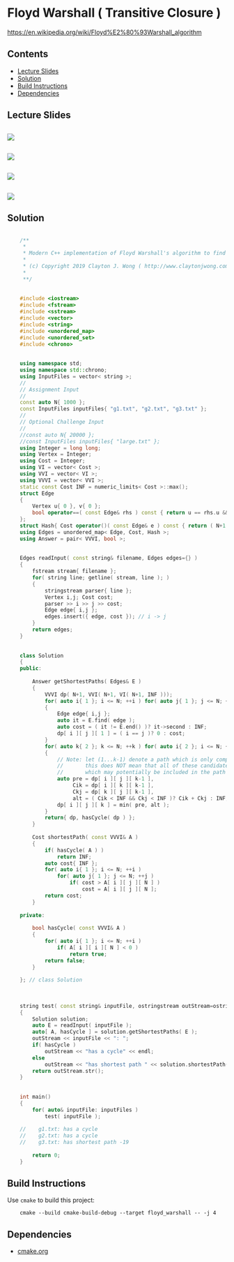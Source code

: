 # Floyd Warshall ( Transitive Closure )
https://en.wikipedia.org/wiki/Floyd%E2%80%93Warshall_algorithm

## Contents
* [Lecture Slides](#lecture-slides)
* [Solution](#solution)
* [Build Instructions](#build-instructions)
* [Dependencies](#dependencies)

## Lecture Slides
![](https://github.com/claytonjwong/Algorithms-Stanford/blob/master/course4/floyd_warshall/documentation/floyd_01.png)
---
![](https://github.com/claytonjwong/Algorithms-Stanford/blob/master/course4/floyd_warshall/documentation/floyd_02.png)
---
![](https://github.com/claytonjwong/Algorithms-Stanford/blob/master/course4/floyd_warshall/documentation/floyd_03.png)
---
![](https://github.com/claytonjwong/Algorithms-Stanford/blob/master/course4/floyd_warshall/documentation/floyd_04.png)
---

## Solution
```cpp

    /**
     *
     * Modern C++ implementation of Floyd Warshall's algorithm to find the all-pairs shortest paths in a graph
     *
     * (c) Copyright 2019 Clayton J. Wong ( http://www.claytonjwong.com )
     *
     **/
    
    
    #include <iostream>
    #include <fstream>
    #include <sstream>
    #include <vector>
    #include <string>
    #include <unordered_map>
    #include <unordered_set>
    #include <chrono>
    
    
    using namespace std;
    using namespace std::chrono;
    using InputFiles = vector< string >;
    //
    // Assignment Input
    //
    const auto N{ 1000 };
    const InputFiles inputFiles{ "g1.txt", "g2.txt", "g3.txt" };
    //
    // Optional Challenge Input
    //
    //const auto N{ 20000 };
    //const InputFiles inputFiles{ "large.txt" };
    using Integer = long long;
    using Vertex = Integer;
    using Cost = Integer;
    using VI = vector< Cost >;
    using VVI = vector< VI >;
    using VVVI = vector< VVI >;
    static const Cost INF = numeric_limits< Cost >::max();
    struct Edge
    {
        Vertex u{ 0 }, v{ 0 };
        bool operator==( const Edge& rhs ) const { return u == rhs.u && v == rhs.v; }
    };
    struct Hash{ Cost operator()( const Edge& e ) const { return ( N+1 ) * e.u + e.v; } };
    using Edges = unordered_map< Edge, Cost, Hash >;
    using Answer = pair< VVVI, bool >;
    
    
    Edges readInput( const string& filename, Edges edges={} )
    {
        fstream stream{ filename };
        for( string line; getline( stream, line ); )
        {
            stringstream parser{ line };
            Vertex i,j; Cost cost;
            parser >> i >> j >> cost;
            Edge edge{ i,j };
            edges.insert({ edge, cost }); // i -> j
        }
        return edges;
    }
    
    
    class Solution
    {
    public:
    
        Answer getShortestPaths( Edges& E )
        {
            VVVI dp( N+1, VVI( N+1, VI( N+1, INF )));                       // 1-based indexing from [1:N]
            for( auto i{ 1 }; i <= N; ++i ) for( auto j{ 1 }; j <= N; ++j ) // for each i,j: base cases for k == 1 ( k is non-inclusive, so Vertex 1 is NOT considered here )
            {
                Edge edge{ i,j };
                auto it = E.find( edge );
                auto cost = ( it != E.end() )? it->second : INF;
                dp[ i ][ j ][ 1 ] = ( i == j )? 0 : cost;
            }
            for( auto k{ 2 }; k <= N; ++k ) for( auto i{ 2 }; i <= N; ++i ) for( auto j{ 2 }; j <= N; ++j ) // for each i,j,
            {
                // Note: let (1...k-1) denote a path which is only comprised of candidate vertices [1:k-1], that is 1 inclusive to k-1 inclusive
                //       this does NOT mean that all of these candidate vertices are included in this path, but these vertices are the only candidates
                //       which may potentially be included in the path ( this is a fundamental concept of this algorithm to create overlapping subproblems! )
                auto pre = dp[ i ][ j ][ k-1 ],                         // (pre)vious cost of path i -> (1...k-1) -> j  ( without k )
                     Cik = dp[ i ][ k ][ k-1 ],                         // cost of path i -> (1...k-1) -> k
                     Ckj = dp[ k ][ j ][ k-1 ],                         // cost of path k -> (1...k-1) -> j
                     alt = ( Cik < INF && Ckj < INF )? Cik + Ckj : INF; // (alt)ernative cost of path i -> (1...k-1) -> k -> (1...k-1) -> j
                dp[ i ][ j ][ k ] = min( pre, alt );
            }
            return{ dp, hasCycle( dp ) };
        }
    
        Cost shortestPath( const VVVI& A )
        {
            if( hasCycle( A ) )
                return INF;
            auto cost{ INF };
            for( auto i{ 1 }; i <= N; ++i )
                for( auto j{ 1 }; j <= N; ++j )
                    if( cost > A[ i ][ j ][ N ] )
                        cost = A[ i ][ j ][ N ];
            return cost;
        }
    
    private:
    
        bool hasCycle( const VVVI& A )
        {
            for( auto i{ 1 }; i <= N; ++i )
                if( A[ i ][ i ][ N ] < 0 )
                    return true;
            return false;
        }
    
    }; // class Solution
    
    
    
    string test( const string& inputFile, ostringstream outStream=ostringstream{} )
    {
        Solution solution;
        auto E = readInput( inputFile );
        auto[ A, hasCycle ] = solution.getShortestPaths( E );
        outStream << inputFile << ": ";
        if( hasCycle )
            outStream << "has a cycle" << endl;
        else
            outStream << "has shortest path " << solution.shortestPath( A ) << endl;
        return outStream.str();
    }
    
    
    int main()
    {
        for( auto& inputFile: inputFiles )
            test( inputFile );
    
    //    g1.txt: has a cycle
    //    g2.txt: has a cycle
    //    g3.txt: has shortest path -19
    
        return 0;
    }

```

## Build Instructions
Use ```cmake``` to build this project:

```
    cmake --build cmake-build-debug --target floyd_warshall -- -j 4
```

## Dependencies
* [cmake.org](https://cmake.org)
